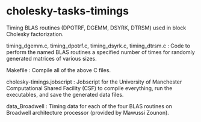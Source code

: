 # cholesky-tasks-timings

Timing BLAS routines (DPOTRF, DGEMM, DSYRK, DTRSM) used in block Cholesky factorization.

timing_dgemm.c, timing_dpotrf.c, timing_dsyrk.c, timing_dtrsm.c : Code to perform the named BLAS routines a specified number of times for randomly generated matrices of various sizes. 

Makefile : Compile all of the above C files.

cholesky-timings.jobscript : Jobscript for the University of Manchester Computational Shared Facility (CSF) to compile everything, run the executables, and save the generated data files.

data_Broadwell : Timing data for each of the four BLAS routines on Broadwell architecture processor (provided by Mawussi Zounon).
